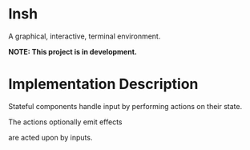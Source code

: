 # Insh

A graphical, interactive, terminal environment.

**NOTE: This project is in development.**

# Implementation Description 

Stateful components handle input by performing actions on their state.

The actions optionally emit effects



are acted upon by inputs. 
